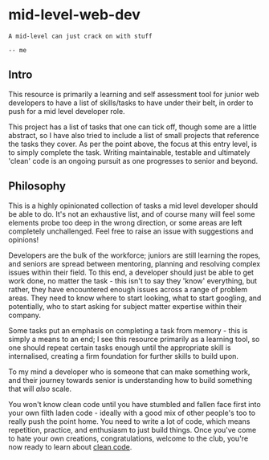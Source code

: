 # mid-level-web-dev

```
A mid-level can just crack on with stuff

-- me
```

## Intro

This resource is primarily a learning and self assessment tool for
junior web developers to have a list of skills/tasks to have under
their belt, in order to push for a mid level developer role.

This project has a list of tasks that one can tick off, though some
are a little abstract, so I have also tried to include a list of small
projects that reference the tasks they cover. As per the point above,
the focus at this entry level, is to simply complete the task. Writing
maintainable, testable and ultimately 'clean' code is an ongoing
pursuit as one progresses to senior and beyond.

## Philosophy

This is a highly opinionated collection of tasks a mid level developer
should be able to do. It's not an exhaustive list, and of course many
will feel some elements probe too deep in the wrong direction, or some
areas are left completely unchallenged. Feel free to raise an issue with
suggestions and opinions!

Developers are the bulk of the workforce; juniors are still learning
the ropes, and seniors are spread between mentoring, planning and
resolving complex issues within their field. To this end, a developer
should just be able to get work done, no matter the task - this isn't
to say they 'know' everything, but rather, they have encountered
enough issues across a range of problem areas. They need to know where
to start looking, what to start googling, and potentially, who to
start asking for subject matter expertise within their company.

Some tasks put an emphasis on completing a task from memory - this is
simply a means to an end; I see this resource primarily as a learning
tool, so one should repeat certain tasks enough until the appropriate
skill is internalised, creating a firm foundation for further skills
to build upon.

To my mind a developer who is someone that can make something work,
and their journey towards senior is understanding how to build
something that will *also* scale.

You won't know clean code until you have stumbled and fallen face
first into your own filth laden code - ideally with a good mix of
other people's too to really push the point home. You need to write a
lot of code, which means repetition, practice, and enthusiasm to just
build things. Once you've come to hate your own creations,
congratulations, welcome to the club, you're now ready to learn about
[clean code](https://www.youtube.com/watch?v=7EmboKQH8lM&list=PLmmYSbUCWJ4x1GO839azG_BBw8rkh-zOj&t=221s).

